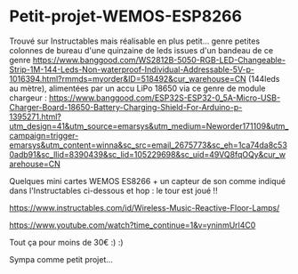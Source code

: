 # Petit-projet-WEMOS-ESP8266
Trouvé sur Instructables mais réalisable en plus petit... genre petites colonnes de bureau d'une quinzaine de leds issues d'un bandeau de ce genre https://www.banggood.com/WS2812B-5050-RGB-LED-Changeable-Strip-1M-144-Leds-Non-waterproof-Individual-Addressable-5V-p-1016394.html?rmmds=myorder&ID=518492&cur_warehouse=CN (144leds au mètre), alimentées par un accu LiPo 18650 via ce genre de module chargeur : https://www.banggood.com/ESP32S-ESP32-0_5A-Micro-USB-Charger-Board-18650-Battery-Charging-Shield-For-Arduino-p-1395271.html?utm_design=41&utm_source=emarsys&utm_medium=Neworder171109&utm_campaign=trigger-emarsys&utm_content=winna&sc_src=email_2675773&sc_eh=1ca74da8c530adb91&sc_llid=8390439&sc_lid=105229698&sc_uid=49VQ8fqOQy&cur_warehouse=CN

Quelques mini cartes WEMOS ES8266 + un capteur de son comme indiqué dans l'Instructables ci-dessous et hop : le tour est joué !!

https://www.instructables.com/id/Wireless-Music-Reactive-Floor-Lamps/

https://www.youtube.com/watch?time_continue=1&v=yninmUrl4C0

Tout ça pour moins de 30€ :) :)

Sympa comme petit projet...
